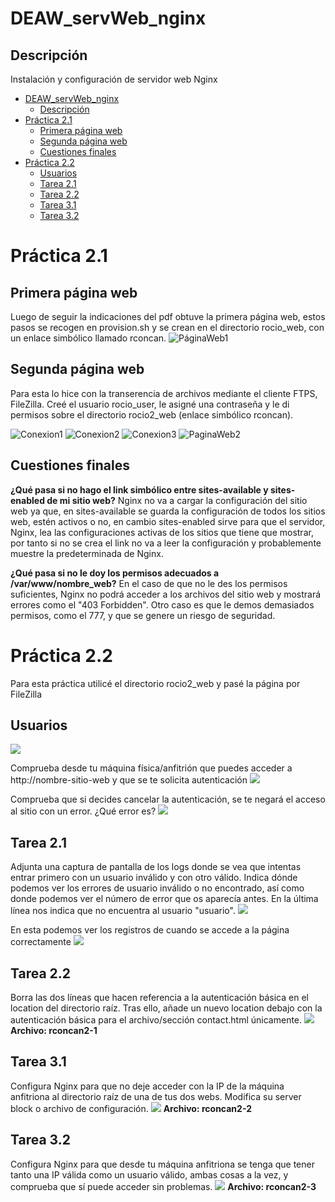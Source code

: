 # DEAW_servWeb_nginx

## Descripción
Instalación y configuración de servidor web Nginx

- [DEAW\_servWeb\_nginx](#deaw_servweb_nginx)
  - [Descripción](#descripción)
- [Práctica 2.1](#práctica-21)
  - [Primera página web](#primera-página-web)
  - [Segunda página web](#segunda-página-web)
  - [Cuestiones finales](#cuestiones-finales)
- [Práctica 2.2](#práctica-22)
  - [Usuarios](#usuarios)
  - [Tarea 2.1](#tarea-21)
  - [Tarea 2.2](#tarea-22)
  - [Tarea 3.1](#tarea-31)
  - [Tarea 3.2](#tarea-32)

# Práctica 2.1
## Primera página web
Luego de seguir la indicaciones del pdf obtuve la primera página web, estos pasos se recogen en provision.sh y se crean en el directorio rocio_web, con un enlace simbólico llamado rconcan.
<img src="img/img1.png" alt="PáginaWeb1"/>

## Segunda página web
Para esta lo hice con la transerencia de archivos mediante el cliente FTPS, FileZilla.
Creé el usuario rocio_user, le asigné una contraseña y le di permisos sobre el directorio rocio2_web (enlace simbólico rconcan).

<img src="img/img2.png" alt="Conexion1"/>
<img src="img/img3.png" alt="Conexion2"/>
<img src="img/img4.png" alt="Conexion3"/>
<img src="img/img5.png" alt="PaginaWeb2"/>


## Cuestiones finales

**¿Qué pasa si no hago el link simbólico entre sites-available y sites-enabled de mi sitio web?**
Nginx no va a cargar la configuración del sitio web ya que, en sites-available se guarda la configuración de todos los sitios web, estén activos o no, en cambio sites-enabled sirve para que el servidor, Nginx, lea las configuraciones activas de los sitios que tiene que mostrar, por tanto si no se crea el link no va a leer la configuración y probablemente muestre la predeterminada de Nginx.

**¿Qué pasa si no le doy los permisos adecuados a /var/www/nombre_web?**
En el caso de que no le des los permisos suficientes, Nginx no podrá acceder a los archivos del sitio web y mostrará errores como el "403 Forbidden".
Otro caso es que le demos demasiados permisos, como el 777, y que se genere un riesgo de seguridad.


# Práctica 2.2
Para esta práctica utilicé el directorio rocio2_web y pasé la página por FileZilla
 ## Usuarios
 <img src="img/practica2.2/userPassword.png"/>

Comprueba desde tu máquina física/anfitrión que puedes acceder a http://nombre-sitio-web y que se te solicita autenticación
<img src="img/practica2.2/compLogin.png"/>

Comprueba que si decides cancelar la autenticación, se te negará el acceso al sitio con un error. ¿Qué error es?
<img src="img/practica2.2/errorAutent.png"/>

## Tarea 2.1
Adjunta una captura de pantalla de los logs donde se vea que intentas entrar primero con un
usuario inválido y con otro válido. Indica dónde podemos ver los errores de usuario inválido o no
encontrado, así como donde podemos ver el número de error que os aparecía antes.
En la última línea nos indica que no encuentra al usuario "usuario".
<img src="img/practica2.2/error-log.png"/>

En esta podemos ver los registros de cuando se accede a la página correctamente 
<img src="img/practica2.2/access-log.png"/>

## Tarea 2.2
Borra las dos líneas que hacen referencia a la autenticación básica en el location del directorio raíz.
Tras ello, añade un nuevo location debajo con la autenticación básica para el archivo/sección
contact.html únicamente.
<img src="img/practica2.2/loginContact.png"/>
**Archivo: rconcan2-1**


## Tarea 3.1
Configura Nginx para que no deje acceder con la IP de la máquina anfitriona al directorio raíz de
una de tus dos webs. Modifica su server block o archivo de configuración.
<img src="img/practica2.2/accessDeny.png"/>
**Archivo: rconcan2-2**


## Tarea 3.2
Configura Nginx para que desde tu máquina anfitriona se tenga que tener tanto una IP válida como
un usuario válido, ambas cosas a la vez, y comprueba que sí puede acceder sin problemas.
<img src="img/practica2.2/tarea3-2.png"/>
**Archivo: rconcan2-3**

